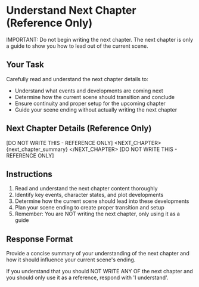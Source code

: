 # Understand Next Chapter (Reference Only)

IMPORTANT: Do not begin writing the next chapter. The next chapter is only a guide to show you how to lead out of the current scene.

## Your Task
Carefully read and understand the next chapter details to:
- Understand what events and developments are coming next
- Determine how the current scene should transition and conclude
- Ensure continuity and proper setup for the upcoming chapter
- Guide your scene ending without actually writing the next chapter

## Next Chapter Details (Reference Only)
[DO NOT WRITE THIS - REFERENCE ONLY]
<NEXT_CHAPTER>
{next_chapter_summary}
</NEXT_CHAPTER>
[DO NOT WRITE THIS - REFERENCE ONLY]

## Instructions
1. Read and understand the next chapter content thoroughly
2. Identify key events, character states, and plot developments
3. Determine how the current scene should lead into these developments
4. Plan your scene ending to create proper transition and setup
5. Remember: You are NOT writing the next chapter, only using it as a guide

## Response Format
Provide a concise summary of your understanding of the next chapter and how it should influence your current scene's ending.

If you understand that you should NOT WRITE ANY OF the next chapter and you should only use it as a reference, respond with 'I understand'.